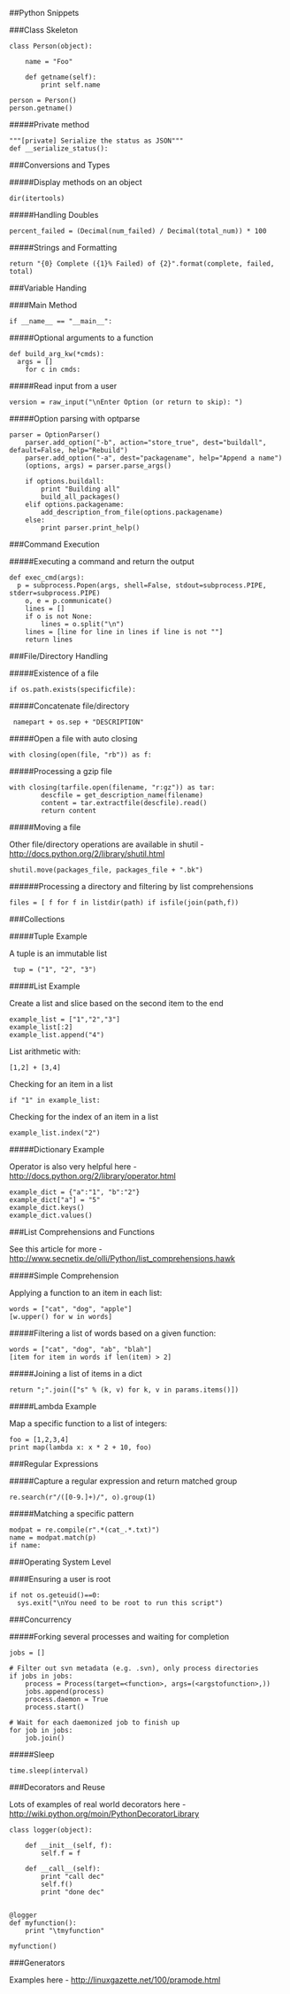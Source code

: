 ##Python Snippets

###Class Skeleton

	class Person(object):

		name = "Foo"
	
		def getname(self):
			print self.name

	person = Person()
	person.getname()

#####Private method

	"""[private] Serialize the status as JSON"""
	def __serialize_status():

###Conversions and Types

#####Display methods on an object

	dir(itertools)
	
#####Handling Doubles

	percent_failed = (Decimal(num_failed) / Decimal(total_num)) * 100

#####Strings and Formatting

	return "{0} Complete ({1}% Failed) of {2}".format(complete, failed, total)

###Variable Handing

####Main Method

    if __name__ == "__main__":

#####Optional arguments to a function

    def build_arg_kw(*cmds):
      args = []
    	for c in cmds:

#####Read input from a user

    version = raw_input("\nEnter Option (or return to skip): ")

#####Option parsing with optparse

    parser = OptionParser()    
    	parser.add_option("-b", action="store_true", dest="buildall", default=False, help="Rebuild")
    	parser.add_option("-a", dest="packagename", help="Append a name")
    	(options, args) = parser.parse_args()
    	
    	if options.buildall:
    		print "Building all"
    		build_all_packages()
    	elif options.packagename:		
    		add_description_from_file(options.packagename)
    	else:
    		print parser.print_help()


###Command Execution

#####Executing a command and return the output

    def exec_cmd(args):
      p = subprocess.Popen(args, shell=False, stdout=subprocess.PIPE, stderr=subprocess.PIPE)
    	o, e = p.communicate()
    	lines = []
    	if o is not None:				
    		lines = o.split("\n")	
    	lines = [line for line in lines if line is not ""]
    	return lines	 	

###File/Directory Handling

#####Existence of a file

	if os.path.exists(specificfile):
	
#####Concatenate file/directory

     namepart + os.sep + "DESCRIPTION"
     
#####Open a file with auto closing

    with closing(open(file, "rb")) as f:

#####Processing a gzip file

    with closing(tarfile.open(filename, "r:gz")) as tar:
        	descfile = get_description_name(filename)
    		content = tar.extractfile(descfile).read()
    		return content
            
#####Moving a file

Other file/directory operations are available in shutil - http://docs.python.org/2/library/shutil.html

    shutil.move(packages_file, packages_file + ".bk")

######Processing a directory and filtering by list comprehensions

    files = [ f for f in listdir(path) if isfile(join(path,f))

###Collections

#####Tuple Example

A tuple is an immutable list

	 tup = ("1", "2", "3") 
	 
#####List Example

Create a list and slice based on the second item to the end

	example_list = ["1","2","3"] 
	example_list[:2]
	example_list.append("4")
	
List arithmetic with:

	[1,2] + [3,4]

Checking for an item in a list

	if "1" in example_list:
	
Checking for the index of an item in a list

	example_list.index("2")
	
#####Dictionary Example

Operator is also very helpful here - http://docs.python.org/2/library/operator.html

	example_dict = {"a":"1", "b":"2"}
	example_dict["a"] = "5" 
	example_dict.keys()
	example_dict.values()	
 
###List Comprehensions and Functions

See this article for more - http://www.secnetix.de/olli/Python/list_comprehensions.hawk

#####Simple Comprehension

Applying a function to an item in each list:

	words = ["cat", "dog", "apple"]
	[w.upper() for w in words]

#####Filtering a list of words based on a given function:

	words = ["cat", "dog", "ab", "blah"]
	[item for item in words if len(item) > 2] 
	
#####Joining a list of items in a dict

	return ";".join(["s" % (k, v) for k, v in params.items()]) 

#####Lambda Example

Map a specific function to a list of integers:

	foo = [1,2,3,4]
	print map(lambda x: x * 2 + 10, foo)

###Regular Expressions

#####Capture a regular expression and return matched group

    re.search(r"/([0-9.]+)/", o).group(1)

#####Matching a specific pattern

	modpat = re.compile(r".*(cat_.*.txt)")
	name = modpat.match(p)
	if name:

###Operating System Level

####Ensuring a user is root 

    if not os.geteuid()==0:
      sys.exit("\nYou need to be root to run this script")

###Concurrency

#####Forking several processes and waiting for completion

    jobs = []

	# Filter out svn metadata (e.g. .svn), only process directories
	if jobs in jobs:
		process = Process(target=<function>, args=(<argstofunction>,))
		jobs.append(process)
		process.daemon = True
		process.start()

	# Wait for each daemonized job to finish up
	for job in jobs:
		job.join()

#####Sleep

	time.sleep(interval)

###Decorators and Reuse

Lots of examples of real world decorators here - http://wiki.python.org/moin/PythonDecoratorLibrary

	class logger(object):
	
	    def __init__(self, f):
	        self.f = f
	
	    def __call__(self):
	        print "call dec"
	        self.f()
	        print "done dec"
	
	
	@logger
	def myfunction():
	    print "\tmyfunction"
	
	myfunction()
	
###Generators

Examples here - http://linuxgazette.net/100/pramode.html
